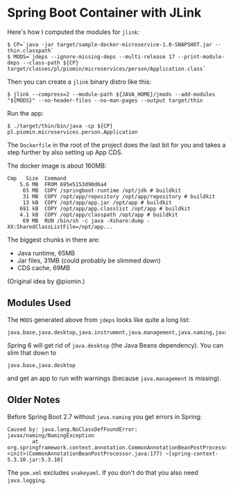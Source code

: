 # Spring Boot Container with JLink

Here's how I computed the modules for `jlink`:

```
$ CP=`java -jar target/sample-docker-microservice-1.0-SNAPSHOT.jar --thin.classpath`
$ MODS=`jdeps --ignore-missing-deps --multi-release 17 --print-module-deps --class-path ${CP} target/classes/pl/piomin/microservices/person/Application.class`
```

Then you can create a `jlink` binary distro like this:

```
$ jlink --compress=2 --module-path ${JAVA_HOME}/jmods --add-modules "${MODS}" --no-header-files --no-man-pages --output target/thin
```

Run the app:

```
$ ./target/thin/bin/java -cp ${CP} pl.piomin.microservices.person.Application
```

The `Dockerfile` in the root of the project does the last bit for you and takes a step further by also setting up App CDS.

The docker image is about 160MB:

```
Cmp   Size  Command                                                                       
    5.6 MB  FROM 695e5153d90d6a4                                                          
     65 MB  COPY /springboot-runtime /opt/jdk # buildkit                                  
     31 MB  COPY /opt/app/repository /opt/app/repository # buildkit                       
     13 kB  COPY /opt/app/app.jar /opt/app # buildkit                                     
    691 kB  COPY /opt/app/app.classlist /opt/app # buildkit                               
    4.1 kB  COPY /opt/app/classpath /opt/app # buildkit                                   
     69 MB  RUN /bin/sh -c java -Xshare:dump -XX:SharedClassListFile=/opt/app...
```

The biggest chunks in there are:

* Java runtime, 65MB
* Jar files, 31MB (could probably be slimmed down)
* CDS cache, 69MB

(Original idea by @piomin.)

## Modules Used

The `MODS` generated above from `jdeps` looks like quite a long list:

```
java.base,java.desktop,java.instrument,java.management,java.naming,java.prefs,java.rmi,java.scripting,java.sql,jdk.httpserver,jdk.jfr,jdk.unsupported
```

Spring 6 will get rid of `java.desktop` (the Java Beans dependency). You can slim that down to

```
java.base,java.desktop
```

and get an app to run with warnings (because `java.management` is missing).

## Older Notes

Before Spring Boot 2.7 without `java.naming` you get errors in Spring:

```
Caused by: java.lang.NoClassDefFoundError: javax/naming/NamingException
        at org.springframework.context.annotation.CommonAnnotationBeanPostProcessor.<init>(CommonAnnotationBeanPostProcessor.java:177) ~[spring-context-5.3.10.jar:5.3.10]
```

The `pom.xml` excludes `snakeyaml`. If you don't do that you also need `java.logging`.